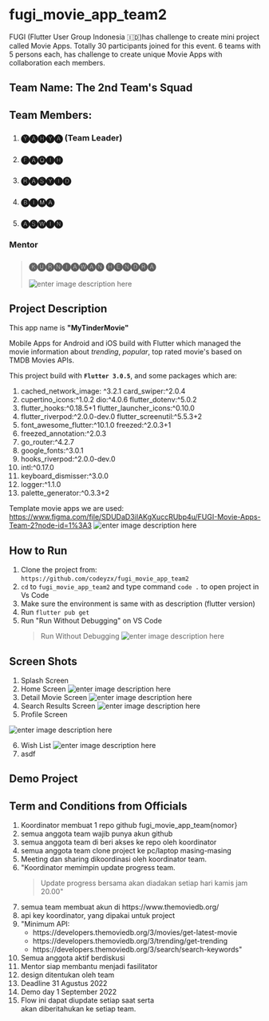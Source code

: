 # fugi_movie_app_team2

FUGI (Flutter User Group Indonesia 🇮🇩)has challenge to create mini project called Movie Apps. Totally 30 participants joined for this event. 6 teams with 5 persons each, has challenge to create unique Movie Apps with collaboration each members.

## Team Name: The 2nd Team's Squad

## Team Members:

1.  ### 🅨🅐🅗🅨🅐 (Team Leader)
2.  ### 🅕🅐🅠🅘🅗
3.  ### 🅡🅐🅢🅨🅘🅓
4.  ### 🅑🅘🅜🅐
5.  ### 🅐🅢🅦🅘🅝

### Mentor

> ### 🅚🅤🅡🅝🅘🅐🅦🅐🅝 🅗🅔🅝🅓🅡🅐
>
> ![enter image description here](https://res.cloudinary.com/flutter-user-group-indonesia/image/upload/v1661658941/thumbnail_anonymus_ec9258a6cd.png)

## Project Description

<p> This app name is <b>"MyTinderMovie"</b></p>

Mobile Apps for Android and iOS build with Flutter which managed the movie information about _trending_, _popular_, top rated movie's based on TMDB Movies APIs.

This project build with **`Flutter 3.0.5`**, and some packages which are:

1.  cached_network_image: ^3.2.1 card_swiper:^2.0.4
2.  cupertino_icons:^1.0.2 dio:^4.0.6 flutter_dotenv:^5.0.2
3.  flutter_hooks:^0.18.5+1 flutter_launcher_icons:^0.10.0
4.  flutter_riverpod:^2.0.0-dev.0 flutter_screenutil:^5.5.3+2
5.  font_awesome_flutter:^10.1.0 freezed:^2.0.3+1
6.  freezed_annotation:^2.0.3
7.  go_router:^4.2.7
8.  google_fonts:^3.0.1
9.  hooks_riverpod:^2.0.0-dev.0
10. intl:^0.17.0
11. keyboard_dismisser:^3.0.0
12. logger:^1.1.0
13. palette_generator:^0.3.3+2

Template movie apps we are used: https://www.figma.com/file/SDUDaD3iIAKgXuccRUbp4u/FUGI-Movie-Apps-Team-2?node-id=1%3A3
![enter image description here](https://res.cloudinary.com/flutter-user-group-indonesia/image/upload/v1661660709/template_movie_apps_6bb7833a77.png?updated_at=2022-08-28T04:25:19.240Z)

## How to Run

1.  Clone the project from: `https://github.com/codeyzx/fugi_movie_app_team2`
2.  `cd` to `fugi_movie_app_team2` and type command `code .` to open project in Vs Code
3.  Make sure the environment is same with as description (flutter version)
4.  Run `flutter pub get`
5.  Run "Run Without Debugging" on VS Code
    > Run Without Debugging
    > ![enter image description here](https://res.cloudinary.com/flutter-user-group-indonesia/image/upload/v1661745394/thumbnail_run_without_debuggin_b2eae2ae86.png)

## Screen Shots

1.  Splash Screen
2.  Home Screen
    ![enter image description here](https://res.cloudinary.com/flutter-user-group-indonesia/image/upload/v1661750019/small_home_screen_30797a8680.png)
3.  Detail Movie Screen
    ![enter image description here](https://res.cloudinary.com/flutter-user-group-indonesia/image/upload/v1661750018/small_detail_screen_65db22f2c4.png)
4.  Search Results Screen
    ![enter image description here](https://res.cloudinary.com/flutter-user-group-indonesia/image/upload/v1661750017/small_search_results_screen_561507f639.png)
5.  Profile Screen

![enter image description here](https://res.cloudinary.com/flutter-user-group-indonesia/image/upload/v1661750014/small_profile_screen_58951d172e.png)

6. Wish List
   ![enter image description here](https://res.cloudinary.com/flutter-user-group-indonesia/image/upload/v1661750016/small_wish_list_screen_13fd10114b.png)
7. asdf

## Demo Project

## Term and Conditions from Officials

<ol>
<li>Koordinator membuat 1 repo github fugi_movie_app_team{nomor}</li>
<li>semua anggota team wajib punya akun github
<li>semua anggota team di beri akses ke repo oleh koordinator</li>
<li>semua anggota team clone project ke pc/laptop masing-masing
<li>Meeting dan sharing dikoordinasi oleh koordinator team.
<li>"Koordinator memimpin update progress team.

> Update progress bersama akan diadakan setiap hari kamis jam 20.00"

<li> semua team membuat akun di https://www.themoviedb.org/
<li> api key koordinator, yang dipakai untuk project
<li> "Minimum API:<ul>
<li> https://developers.themoviedb.org/3/movies/get-latest-movie</li>
<li>https://developers.themoviedb.org/3/trending/get-trending</li>
<li>https://developers.themoviedb.org/3/search/search-keywords"</li>
</ul>
<li>Semua anggota aktif berdiskusi</li>
<li>Mentor siap membantu menjadi fasilitator</li>
<li>design ditentukan oleh team</li>
<li>Deadline 31 Agustus 2022</li>
<li>Demo day 1 September 2022</li>
<li>Flow ini dapat diupdate setiap saat serta </li>akan diberitahukan ke setiap team.
</ol
